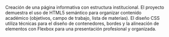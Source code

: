 Creación de una página informativa con estructura institucional. El proyecto demuestra el uso de HTML5 semántico para organizar contenido académico (objetivos, campo de trabajo, lista de materias). El diseño CSS utiliza técnicas para el diseño de contenedores, bordes y la alineación de elementos con Flexbox para una presentación profesional y organizada.
